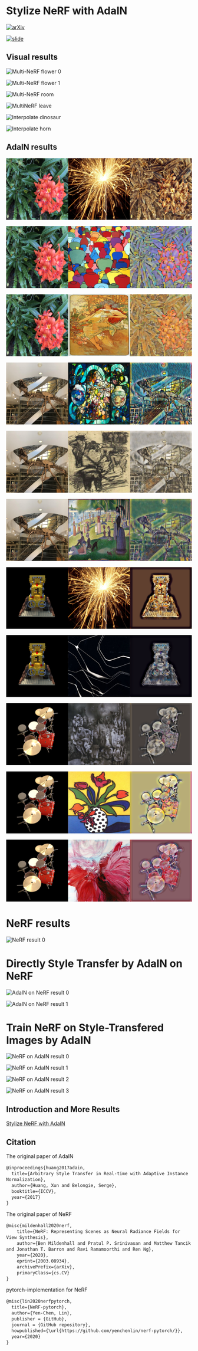 # Stylize NeRF with AdaIN 

[![arXiv](https://img.shields.io/badge/arXiv-2406.04960-b31b1b.svg)](https://arxiv.org/abs/2406.04960)

[![slide](https://img.shields.io/badge/google%20slide-introduction-ffba00.svg)](https://docs.google.com/presentation/d/e/2PACX-1vS8BNl5ONMOmT4AqOY0WVw8T3ZR-cLWvtVA3hgSiAsTg46B0YKnTGRVgDEp_IZHtNNeEHC_VDWimkUv/pub?start=false&loop=false&delayms=3000)

## Visual results
![Multi-NeRF flower 0](./img/multi-flower1.gif)

![Multi-NeRF flower 1](./img/multi-flower2.png)

![Multi-NeRF room](./img/multi-room.png)

![MultiNeRF leave](./img/multi-leaves.png)

![Interpolate dinosaur](./img/interpolate-dinosaur.gif)

![Interpolate horn](./img/interpolate-horn.png)

## AdaIN results

![AdaIN result 0](./img/flower0.jpg)

![AdaIN result 1](./img/flower1.jpg)

![AdaIN result 2](./img/flower2.jpg)

![AdaIN result 3](./img/trex0.jpg)

![AdaIN result 4](./img/trex1.jpg)

![AdaIN result 5](./img/trex2.jpg)

![AdaIN result 6](./img/lego0.png)

![AdaIN result 7](./img/lego1.png)

![AdaIN result 8](./img/drums0.png)

![AdaIN result 9](./img/drums1.png)

![AdaIN result 10](./img/drums2.png)

# NeRF results

![NeRF result 0](./img/flower_test_spiral_200000_rgb.gif)

# Directly Style Transfer by AdaIN on NeRF

![AdaIN on NeRF result 0](./img/lego-EnCampoGris.gif)

![AdaIN on NeRF result 1](./img/ship-FlowerFishAndFruit.gif)

# Train NeRF on Style-Transfered Images by AdaIN

![NeRF on AdaIN result 0](./img/blender_paper_lego-EnCampoGris_spiral_150000_rgb.gif)

![NeRF on AdaIN result 1](./img/ship-FlowerFishandFruit-apng.png)

![NeRF on AdaIN result 2](./img/trex_test-Bacchante_spiral_200000_rgb.png)

![NeRF on AdaIN result 3](./img/horns_test-TheStarryNight_spiral_200000_rgb.png)

## Introduction and More Results

[Stylize NeRF with AdaIN](https://docs.google.com/presentation/d/e/2PACX-1vS8BNl5ONMOmT4AqOY0WVw8T3ZR-cLWvtVA3hgSiAsTg46B0YKnTGRVgDEp_IZHtNNeEHC_VDWimkUv/pub?start=false&loop=false&delayms=3000)


## Citation
The original paper of AdaIN
```
@inproceedings{huang2017adain,
  title={Arbitrary Style Transfer in Real-time with Adaptive Instance Normalization},
  author={Huang, Xun and Belongie, Serge},
  booktitle={ICCV},
  year={2017}
}
```

The original paper of NeRF
```
@misc{mildenhall2020nerf,
    title={NeRF: Representing Scenes as Neural Radiance Fields for View Synthesis},
    author={Ben Mildenhall and Pratul P. Srinivasan and Matthew Tancik and Jonathan T. Barron and Ravi Ramamoorthi and Ren Ng},
    year={2020},
    eprint={2003.08934},
    archivePrefix={arXiv},
    primaryClass={cs.CV}
}
```

pytorch-implementation for NeRF
```
@misc{lin2020nerfpytorch,
  title={NeRF-pytorch},
  author={Yen-Chen, Lin},
  publisher = {GitHub},
  journal = {GitHub repository},
  howpublished={\url{https://github.com/yenchenlin/nerf-pytorch/}},
  year={2020}
}
```
